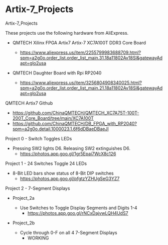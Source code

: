 # Artix-7_Projects
Artix-7_Projects

These projects use the following hardware from AliExpress.
- QMTECH Xilinx FPGA Artix7 Artix-7 XC7A100T DDR3 Core Board 
  - https://www.aliexpress.us/item/2255799983688709.html?spm=a2g0o.order_list.order_list_main.31.18a11802Av18Sl&gatewayAdapt=glo2usa

- QMTECH Daughter Board with Rpi RP2040
  - https://www.aliexpress.us/item/3256804908340025.html?spm=a2g0o.order_list.order_list_main.21.18a11802Av18Sl&gatewayAdapt=glo2usa

QMTECH Artix7 Github
- https://github.com/ChinaQMTECH/QMTECH_XC7A75T-100T-200T_Core_Board/tree/main/XC7A100T
- https://github.com/ChinaQMTECH/DB_FPGA_with_RP2040?spm=a2g0o.detail.1000023.1.6f6dDBaeDBaeJl

Project 0 - Switch Toggles LEDs
* Pressing SW2 lights D6. Releasing SW2 extinguishes D6.
  - https://photos.app.goo.gl/1gr5Epai7WcX8c126

Project 1 - 24 Switches Toggle 24 LEDs
* 8-Bit LED bars show status of 8-Bit DIP switches
  - https://photos.app.goo.gl/pfgtzYZHUgSeG3YZ7

Project 2 - 7-Segment Displays

- Project_2a
  - Use Switches to Toggle Display Segments and Digits 1-4
    - https://photos.app.goo.gl/rNCxDajvwLQH4UdS7
      
- Project_2b
  - Cycle through 0-F on all 4 7-Segment Displays
    - WORKING
